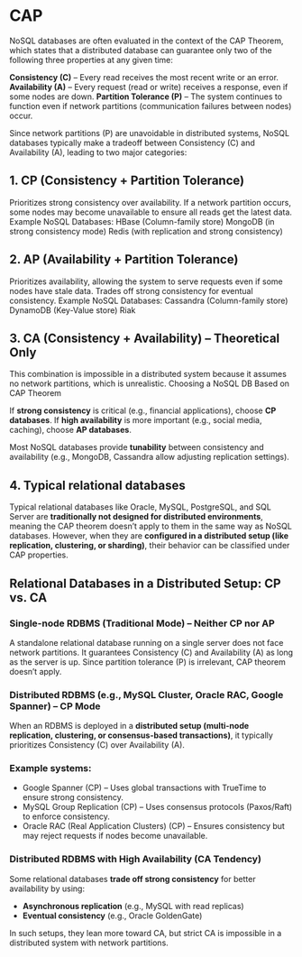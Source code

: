# CAP 
NoSQL databases are often evaluated in the context of the CAP Theorem, which states that a distributed database can guarantee only two of the following three properties at any given time:

**Consistency (C)** – Every read receives the most recent write or an error.
**Availability (A)** – Every request (read or write) receives a response, even if some nodes are down.
**Partition Tolerance (P)** – The system continues to function even if network partitions (communication failures between nodes) occur.

Since network partitions (P) are unavoidable in distributed systems, NoSQL databases typically make a tradeoff between Consistency (C) and Availability (A), leading to two major categories:

## 1. CP (Consistency + Partition Tolerance)
   Prioritizes strong consistency over availability.
   If a network partition occurs, some nodes may become unavailable to ensure all reads get the latest data.
   Example NoSQL Databases:
   HBase (Column-family store)
   MongoDB (in strong consistency mode)
   Redis (with replication and strong consistency)

## 2. AP (Availability + Partition Tolerance)
   Prioritizes availability, allowing the system to serve requests even if some nodes have stale data.
   Trades off strong consistency for eventual consistency.
   Example NoSQL Databases:
   Cassandra (Column-family store)
   DynamoDB (Key-Value store)
   Riak

## 3. CA (Consistency + Availability) – Theoretical Only
   This combination is impossible in a distributed system because it assumes no network partitions, which is unrealistic.
   Choosing a NoSQL DB Based on CAP Theorem

   If **strong consistency** is critical (e.g., financial applications), choose **CP databases**.
   If **high availability** is more important (e.g., social media, caching), choose **AP databases**.

Most NoSQL databases provide **tunability** between consistency and availability (e.g., MongoDB, Cassandra allow adjusting replication settings).

## 4. Typical relational databases 
Typical relational databases like Oracle, MySQL, PostgreSQL, and SQL Server are **traditionally not designed for distributed environments**, meaning the CAP theorem doesn’t apply to them in the same way as NoSQL databases. 
However, when they are **configured in a distributed setup (like replication, clustering, or sharding)**, their behavior can be classified under CAP properties.

## Relational Databases in a Distributed Setup: CP vs. CA
### Single-node RDBMS (Traditional Mode) – Neither CP nor AP

A standalone relational database running on a single server does not face network partitions.
It guarantees Consistency (C) and Availability (A) as long as the server is up.
Since partition tolerance (P) is irrelevant, CAP theorem doesn’t apply.

### Distributed RDBMS (e.g., MySQL Cluster, Oracle RAC, Google Spanner) – CP Mode

When an RDBMS is deployed in a **distributed setup (multi-node replication, clustering, or consensus-based transactions)**, it typically prioritizes Consistency (C) over Availability (A).

### Example systems:
- Google Spanner (CP) – Uses global transactions with TrueTime to ensure strong consistency.
- MySQL Group Replication (CP) – Uses consensus protocols (Paxos/Raft) to enforce consistency.
- Oracle RAC (Real Application Clusters) (CP) – Ensures consistency but may reject requests if nodes become unavailable.

### Distributed RDBMS with High Availability (CA Tendency)

Some relational databases **trade off strong consistency** for better availability by using:
- **Asynchronous replication** (e.g., MySQL with read replicas)
- **Eventual consistency** (e.g., Oracle GoldenGate)

In such setups, they lean more toward CA, but strict CA is impossible in a distributed system with network partitions.
